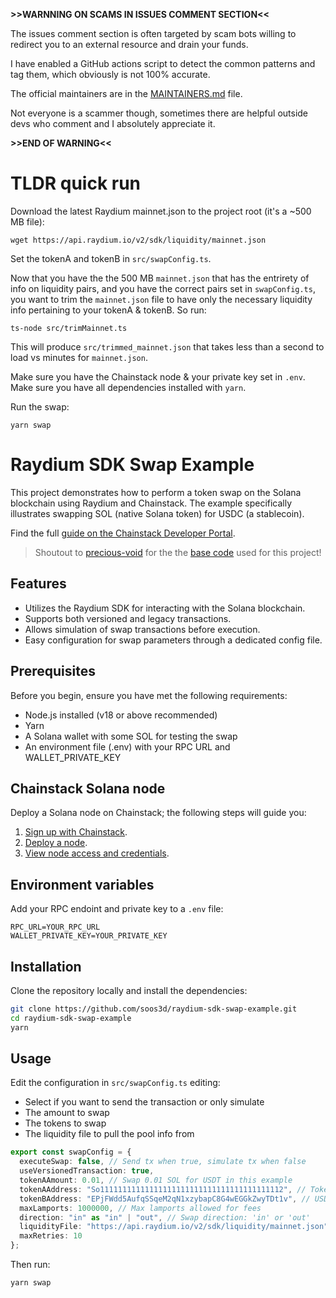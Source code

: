 **>>WARNNING ON SCAMS IN ISSUES COMMENT SECTION<<**

The issues comment section is often targeted by scam bots willing to redirect you to an external resource and drain your funds.

I have enabled a GitHub actions script to detect the common patterns and tag them, which obviously is not 100% accurate.

The official maintainers are in the [MAINTAINERS.md](MAINTAINERS.md) file.

Not everyone is a scammer though, sometimes there are helpful outside devs who comment and I absolutely appreciate it.

**>>END OF WARNING<<**

# TLDR quick run

Download the latest Raydium mainnet.json to the project root (it's a ~500 MB file):

```
wget https://api.raydium.io/v2/sdk/liquidity/mainnet.json
```

Set the tokenA and tokenB in `src/swapConfig.ts`.

Now that you have the the 500 MB `mainnet.json` that has the entrirety of info on liquidity pairs, and you have the correct pairs set in `swapConfig.ts`, you want to trim the `mainnet.json` file to have only the necessary liquidity info pertaining to your tokenA & tokenB. So run:

```
ts-node src/trimMainnet.ts
```

This will produce `src/trimmed_mainnet.json` that takes less than a second to load vs minutes for `mainnet.json`.

Make sure you have the Chainstack node & your private key set in `.env`. Make sure you have all dependencies installed with `yarn`.

Run the swap:

```
yarn swap
```
# Raydium SDK Swap Example

This project demonstrates how to perform a token swap on the Solana blockchain using Raydium and Chainstack. The example specifically illustrates swapping SOL (native Solana token) for USDC (a stablecoin).

Find the full [guide on the Chainstack Developer Portal](https://docs.chainstack.com/docs/solana-how-to-perform-token-swaps-using-the-raydium-sdk).

> Shoutout to [precious-void](https://github.com/precious-void) for the the [base code](https://github.com/precious-void/raydium-swap) used for this project!

## Features

- Utilizes the Raydium SDK for interacting with the Solana blockchain.
- Supports both versioned and legacy transactions.
- Allows simulation of swap transactions before execution.
- Easy configuration for swap parameters through a dedicated config file.

## Prerequisites

Before you begin, ensure you have met the following requirements:

- Node.js installed (v18 or above recommended)
- Yarn
- A Solana wallet with some SOL for testing the swap
- An environment file (.env) with your RPC URL and WALLET_PRIVATE_KEY

## Chainstack Solana node

Deploy a Solana node on Chainstack; the following steps will guide you:

1. [Sign up with Chainstack](https://console.chainstack.com/user/account/create).
2. [Deploy a node](https://docs.chainstack.com/docs/manage-your-networks#join-a-public-network).
3. [View node access and credentials](https://docs.chainstack.com/docs/manage-your-node#view-node-access-and-credentials).

## Environment variables

Add your RPC endoint and private key to a `.env` file:

```env
RPC_URL=YOUR_RPC_URL
WALLET_PRIVATE_KEY=YOUR_PRIVATE_KEY
```

## Installation

Clone the repository locally and install the dependencies:

```bash
git clone https://github.com/soos3d/raydium-sdk-swap-example.git
cd raydium-sdk-swap-example
yarn
```

## Usage

Edit the configuration in `src/swapConfig.ts` editing:

- Select if you want to send the transaction or only simulate
- The amount to swap
- The tokens to swap
- The liquidity file to pull the pool info from

```ts
export const swapConfig = {
  executeSwap: false, // Send tx when true, simulate tx when false
  useVersionedTransaction: true,
  tokenAAmount: 0.01, // Swap 0.01 SOL for USDT in this example
  tokenAAddress: "So11111111111111111111111111111111111111112", // Token to swap for the other, SOL in this case
  tokenBAddress: "EPjFWdd5AufqSSqeM2qN1xzybapC8G4wEGGkZwyTDt1v", // USDC address
  maxLamports: 1000000, // Max lamports allowed for fees
  direction: "in" as "in" | "out", // Swap direction: 'in' or 'out'
  liquidityFile: "https://api.raydium.io/v2/sdk/liquidity/mainnet.json",
  maxRetries: 10
};
```

Then run:

```sh
yarn swap
```
